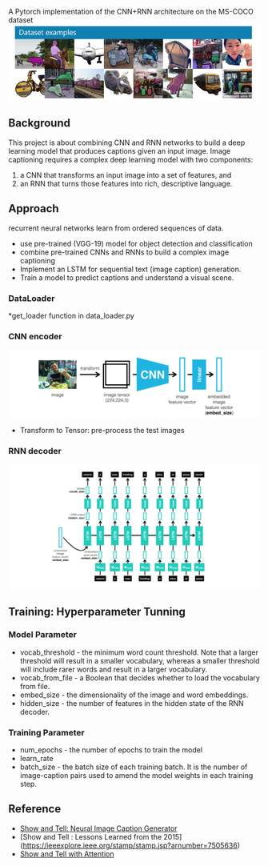 A Pytorch implementation of the CNN+RNN architecture on the MS-COCO dataset
![MS-COCO](coco-examples.jpg)
## Background 
This project is about combining CNN and RNN networks to build a deep learning model that produces captions given an input image.
Image captioning requires a complex deep learning model with two components: 
1) a CNN that transforms an input image into a set of features, and 
2) an RNN that turns those features into rich, descriptive language. 

## Approach
recurrent neural networks learn from ordered sequences of data.
* use pre-trained (VGG-19) model for object detection and classification
* combine pre-trained CNNs and RNNs to build a complex image captioning
* Implement an LSTM for sequential text (image caption) generation.
* Train a model to predict captions and understand a visual scene.

### DataLoader
*get_loader function in data_loader.py

### CNN encoder 
![Encoder-CNN](encoder.png)
* Transform to Tensor: pre-process the test images
### RNN decoder
![Decoder-LSTM](decoder.png)
## Training: Hyperparameter Tunning 
### Model Parameter 
* vocab_threshold - the minimum word count threshold. Note that a larger threshold will result in a smaller vocabulary, whereas a smaller threshold will include rarer words and result in a larger vocabulary.
* vocab_from_file - a Boolean that decides whether to load the vocabulary from file.
* embed_size - the dimensionality of the image and word embeddings.
* hidden_size - the number of features in the hidden state of the RNN decoder.


### Training Parameter
* num_epochs - the number of epochs to train the model
* learn_rate 
* batch_size - the batch size of each training batch. It is the number of image-caption pairs used to amend the model weights in each training step.

## Reference 
* [Show and Tell: Neural Image Caption Generator](https://arxiv.org/abs/1411.4555)
* [Show and Tell : Lessons Learned from the 2015] (https://ieeexplore.ieee.org/stamp/stamp.jsp?arnumber=7505636)
* [Show and Tell with Attention](https://arxiv.org/pdf/1502.03044.pdf)

